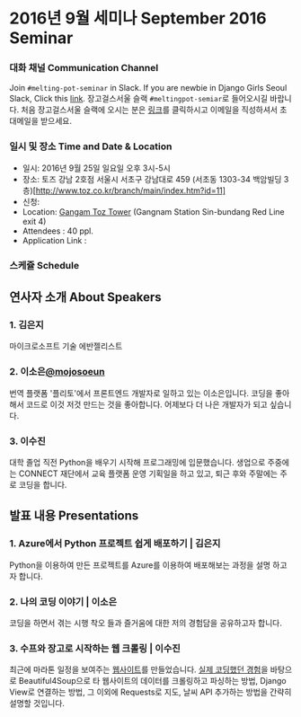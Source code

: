 # 2016년 9월 세미나 September 2016 Seminar

### 대화 채널 Communication Channel 
Join `#melting-pot-seminar` in Slack.
If you are newbie in Django Girls Seoul Slack, Click this [link](
http://djangogirlsseoulslackin.herokuapp.com/
).
장고걸스서울 슬랙 `#meltingpot-semiar`로 들어오시길 바랍니다.
처음 장고걸스서울 슬랙에 오시는 분은 [링크](slack.djangogirlsseoul.org)를 클릭하시고 이메일을 직성하셔서 초대메일을 받으세요.

### 일시 및 장소 Time and Date & Location
* 일시: 2016년 9월 25일 일요일 오후 3시-5시
* 장소: 토즈 강남 2호점 서울시 서초구 강남대로 459 (서초동 1303-34 백암빌딩 3층)[http://www.toz.co.kr/branch/main/index.htm?id=11]
* 신청: 
* Location: [Gangam Toz Tower](https://www.google.co.kr/maps/place/Gangnam+toztower/@37.5332881,126.9727231,13z/data=!4m8!1m2!2m1!1z6rCV64KoIO2GoOymiO2DgOybjA!3m4!1s0x357ca1574a66f4dd:0x3f766127b34aa28!8m2!3d37.4966909!4d127.0305721?hl=en) (Gangnam Station Sin-bundang Red Line exit 4)
* Attendees : 40 ppl.
* Application Link :

### 스케쥴 Schedule

## 연사자 소개 About Speakers
### 1. 김은지 
마이크로소프트 기술 에반젤리스트

### 2. 이소은[@mojosoeun](https://github.com/mojosoeun)
번역 플랫폼 '플리토'에서 프론트엔드 개발자로 일하고 있는 이소은입니다. 코딩을 좋아해서 코드로 이것 저것 만드는 것을 좋아합니다. 어제보다 더 나은 개발자가 되고 싶습니다.

### 3. 이수진
대학 졸업 직전 Python을 배우기 시작해 프로그래밍에 입문했습니다. 생업으로 주중에는 CONNECT 재단에서 교육 플랫폼 운영 기획일을 하고 있고, 퇴근 후와 주말에는 주로 코딩을 합니다. 

## 발표 내용 Presentations

### 1. Azure에서 Python 프로젝트 쉽게 배포하기 | 김은지
Python을 이용하여 만든 프로젝트를 Azure를 이용하여 배포해보는 과정을 설명 하고자 합니다.

### 2. 나의 코딩 이야기 | 이소은
코딩을 하면서 겪는 시행 착오 들과 즐거움에 대한 저의 경험담을 공유하고자 합니다.

### 3. 수프와 장고로 시작하는 웹 크롤링 |  이수진 
최근에 마라톤 일정을 보여주는 [웹사이트](http://www.sujinlee.me/runkorea/)를 만들었습니다. [실제 코딩했던 경험](https://github.com/sujinleeme/official-website/tree/master/myrun)을 바탕으로
Beautiful4Soup으로 타 웹사이트의 데이터를 크롤링하고 파싱하는 방법, Django View로 연결하는 방법, 그 이외에 Requests로 지도, 날씨 API 추가하는 방법을 간략히 설명할 것입니다.
